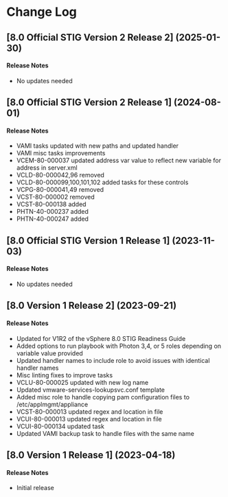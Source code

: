 # Change Log

## [8.0 Official STIG Version 2 Release 2] (2025-01-30)

#### Release Notes
- No updates needed

## [8.0 Official STIG Version 2 Release 1] (2024-08-01)

#### Release Notes
- VAMI tasks updated with new paths and updated handler
- VAMI misc tasks improvements
- VCEM-80-000037 updated address var value to reflect new variable for address in server.xml
- VCLD-80-000042,96 removed
- VCLD-80-000099,100,101,102 added tasks for these controls
- VCPG-80-000041,49 removed
- VCST-80-000002 removed
- VCST-80-000138 added
- PHTN-40-000237 added
- PHTN-40-000247 added

## [8.0 Official STIG Version 1 Release 1] (2023-11-03)

#### Release Notes
- No updates needed

## [8.0 Version 1 Release 2] (2023-09-21)

#### Release Notes
- Updated for V1R2 of the vSphere 8.0 STIG Readiness Guide
- Added options to run playbook with Photon 3,4, or 5 roles depending on variable value provided
- Updated handler names to include role to avoid issues with identical handler names
- Misc linting fixes to improve tasks
- VCLU-80-000025 updated with new log name
- Updated vmware-services-lookupsvc.conf template
- Added misc role to handle copying pam configuration files to /etc/applmgmt/appliance
- VCST-80-000013 updated regex and location in file
- VCUI-80-000013 updated regex and location in file
- VCUI-80-000134 updated task
- Updated VAMI backup task to handle files with the same name

## [8.0 Version 1 Release 1] (2023-04-18)

#### Release Notes
- Initial release